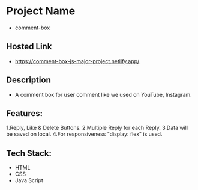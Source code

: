 # Project Name
* comment-box

## Hosted Link
* https://comment-box-js-major-project.netlify.app/

## Description
* A comment box for user comment like we used on YouTube, Instagram.

## Features: 
1.Reply, Like & Delete Buttons.
2.Multiple Reply for each Reply.
3.Data will be saved on local.
4.For responsiveness "display: flex" is used.

## Tech Stack: 
* HTML
* CSS
* Java Script
